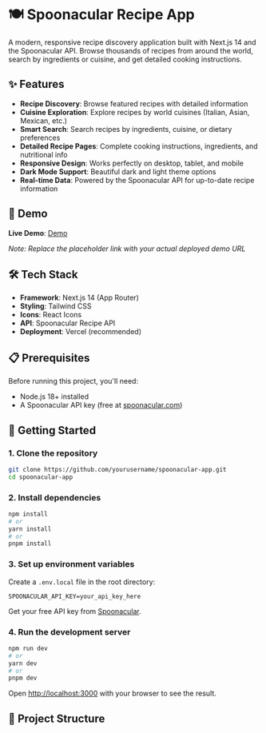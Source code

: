 # 🍽️ Spoonacular Recipe App

A modern, responsive recipe discovery application built with Next.js 14 and the Spoonacular API. Browse thousands of recipes from around the world, search by ingredients or cuisine, and get detailed cooking instructions.

## ✨ Features

- **Recipe Discovery**: Browse featured recipes with detailed information
- **Cuisine Exploration**: Explore recipes by world cuisines (Italian, Asian, Mexican, etc.)
- **Smart Search**: Search recipes by ingredients, cuisine, or dietary preferences
- **Detailed Recipe Pages**: Complete cooking instructions, ingredients, and nutritional info
- **Responsive Design**: Works perfectly on desktop, tablet, and mobile
- **Dark Mode Support**: Beautiful dark and light theme options
- **Real-time Data**: Powered by the Spoonacular API for up-to-date recipe information

## 🚀 Demo

**Live Demo**: [Demo](https://spoonacular-project.onrender.com/)

*Note: Replace the placeholder link with your actual deployed demo URL*

## 🛠️ Tech Stack

- **Framework**: Next.js 14 (App Router)
- **Styling**: Tailwind CSS
- **Icons**: React Icons
- **API**: Spoonacular Recipe API
- **Deployment**: Vercel (recommended)

## 📋 Prerequisites

Before running this project, you'll need:

- Node.js 18+ installed
- A Spoonacular API key (free at [spoonacular.com](https://spoonacular.com/food-api))

## 🚀 Getting Started

### 1. Clone the repository

```bash
git clone https://github.com/yourusername/spoonacular-app.git
cd spoonacular-app
```

### 2. Install dependencies

```bash
npm install
# or
yarn install
# or
pnpm install
```

### 3. Set up environment variables

Create a `.env.local` file in the root directory:

```env
SPOONACULAR_API_KEY=your_api_key_here
```

Get your free API key from [Spoonacular](https://spoonacular.com/food-api).

### 4. Run the development server

```bash
npm run dev
# or
yarn dev
# or
pnpm dev
```

Open [http://localhost:3000](http://localhost:3000) with your browser to see the result.

## 📁 Project Structure
